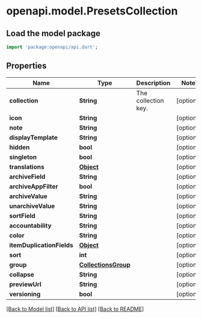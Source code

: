 # openapi.model.PresetsCollection

## Load the model package
```dart
import 'package:openapi/api.dart';
```

## Properties
Name | Type | Description | Notes
------------ | ------------- | ------------- | -------------
**collection** | **String** | The collection key. | [optional] 
**icon** | **String** |  | [optional] 
**note** | **String** |  | [optional] 
**displayTemplate** | **String** |  | [optional] 
**hidden** | **bool** |  | [optional] 
**singleton** | **bool** |  | [optional] 
**translations** | [**Object**](.md) |  | [optional] 
**archiveField** | **String** |  | [optional] 
**archiveAppFilter** | **bool** |  | [optional] 
**archiveValue** | **String** |  | [optional] 
**unarchiveValue** | **String** |  | [optional] 
**sortField** | **String** |  | [optional] 
**accountability** | **String** |  | [optional] 
**color** | **String** |  | [optional] 
**itemDuplicationFields** | [**Object**](.md) |  | [optional] 
**sort** | **int** |  | [optional] 
**group** | [**CollectionsGroup**](CollectionsGroup.md) |  | [optional] 
**collapse** | **String** |  | [optional] 
**previewUrl** | **String** |  | [optional] 
**versioning** | **bool** |  | [optional] 

[[Back to Model list]](../README.md#documentation-for-models) [[Back to API list]](../README.md#documentation-for-api-endpoints) [[Back to README]](../README.md)


